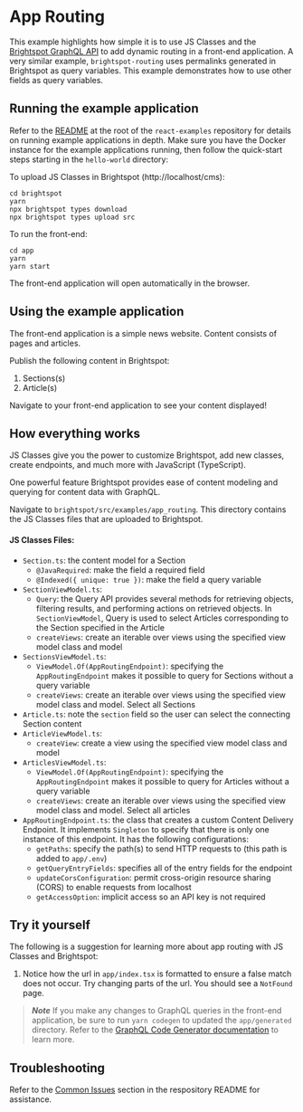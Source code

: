 # App Routing

This example highlights how simple it is to use JS Classes and the [Brightspot GraphQL API](https://www.brightspot.com/documentation/brightspot-cms-developer-guide/latest/graphql-api) to add dynamic routing in a front-end application. A very similar example, `brightspot-routing` uses permalinks generated in Brightspot as query variables. This example demonstrates how to use other fields as query variables.

## Running the example application

Refer to the [README](/README.md) at the root of the `react-examples` repository for details on running example applications in depth. Make sure you have the Docker instance for the example applications running, then follow the quick-start steps starting in the `hello-world` directory:

To upload JS Classes in Brightspot (http://localhost/cms):

```
cd brightspot
yarn
npx brightspot types download
npx brightspot types upload src

```

To run the front-end:

```
cd app
yarn
yarn start
```

The front-end application will open automatically in the browser.

## Using the example application

The front-end application is a simple news website. Content consists of pages and articles.

Publish the following content in Brightspot:

1. Sections(s)
2. Article(s)

Navigate to your front-end application to see your content displayed!

## How everything works

JS Classes give you the power to customize Brightspot, add new classes, create endpoints, and much more with JavaScript (TypeScript). 

One powerful feature Brightspot provides ease of content modeling and querying for content data with GraphQL.

Navigate to `brightspot/src/examples/app_routing`. This directory contains the JS Classes files that are uploaded to Brightspot.

#### JS Classes Files:
- `Section.ts`: the content model for a Section
  - `@JavaRequired`: make the field a required field
  - `@Indexed({ unique: true })`: make the field a query variable
- `SectionViewModel.ts`: 
  - `Query`: the Query API provides several methods for retrieving objects, filtering results, and performing actions on retrieved objects. In `SectionViewModel`, Query is used to select Articles corresponding to the Section specified in the Article
  - `createViews`: create an iterable over views using the specified view model class and model
- `SectionsViewModel.ts`: 
  - `ViewModel.Of(AppRoutingEndpoint)`: specifying the `AppRoutingEndpoint` makes it possible to query for Sections without a query variable
  - `createViews`: create an iterable over views using the specified view model class and model. Select all Sections
- `Article.ts`: note the `section` field so the user can select the connecting Section content
- `ArticleViewModel.ts`: 
  - `createView`: create a view using the specified view model class and model
- `ArticlesViewModel.ts`:
  - `ViewModel.Of(AppRoutingEndpoint)`: specifying the `AppRoutingEndpoint` makes it possible to query for Articles without a query variable
  - `createViews`: create an iterable over views using the specified view model class and model. Select all articles 
- `AppRoutingEndpoint.ts`: the class that creates a custom Content Delivery Endpoint. It implements `Singleton` to specify that there is only one instance of this endpoint. It has the following configurations:
  - `getPaths`: specify the path(s) to send HTTP requests to (this path is added to `app/.env`)
  - `getQueryEntryFields`: specifies all of the entry fields for the endpoint
  - `updateCorsConfiguration`: permit cross-origin resource sharing (CORS) to enable requests from localhost 
  - `getAccessOption`: implicit access so an API key is not required

## Try it yourself

The following is a suggestion for learning more about app routing with JS Classes and Brightspot:

1. Notice how the url in `app/index.tsx` is formatted to ensure a false match does not occur. Try changing parts of the url. You should see a `NotFound` page. 

> **_Note_** If you make any changes to GraphQL queries in the front-end application, be sure to run `yarn codegen` to updated the `app/generated` directory. Refer to the [GraphQL Code Generator documentation](https://www.the-guild.dev/graphql/codegen/docs/getting-started) to learn more.

## Troubleshooting

Refer to the [Common Issues](/README.md) section in the respository README for assistance.